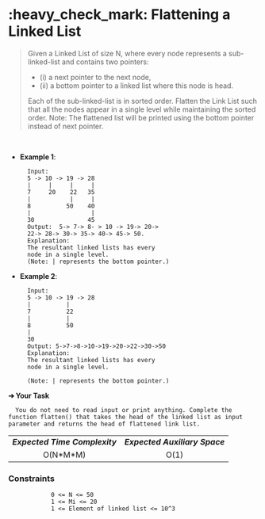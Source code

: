 <h1>:heavy_check_mark: Flattening a Linked List</h1>
<blockquote>Given a Linked List of size N, where every node represents a sub-linked-list and contains two pointers:

* (i) a next pointer to the next node,
* (ii) a bottom pointer to a linked list where this node is head.

Each of the sub-linked-list is in sorted order.
Flatten the Link List such that all the nodes appear in a single level while maintaining the sorted order. 
Note: The flattened list will be printed using the bottom pointer instead of next pointer.
</blockquote><br>

* **Example 1**:<br>

        Input:
        5 -> 10 -> 19 -> 28
        |     |     |     | 
        7     20    22   35
        |           |     | 
        8          50    40
        |                 | 
        30               45
        Output:  5-> 7-> 8- > 10 -> 19-> 20->
        22-> 28-> 30-> 35-> 40-> 45-> 50.
        Explanation:
        The resultant linked lists has every 
        node in a single level.
        (Note: | represents the bottom pointer.)
      
* **Example 2**:<br>

        Input:
        5 -> 10 -> 19 -> 28
        |          |                
        7          22   
        |          |                 
        8          50 
        |                           
        30              
        Output: 5->7->8->10->19->20->22->30->50
        Explanation:
        The resultant linked lists has every
        node in a single level.

        (Note: | represents the bottom pointer.)


**➔ Your Task**

      You do not need to read input or print anything. Complete the function flatten() that takes the head of the linked list as input parameter and returns the head of flattened link list.

<table align="center">
      <tr><td><em><b>Expected Time Complexity</td> <td><em><b>Expected Auxiliary Space</td></tr>
      <tr><td align="center">O(N*M*M)</td> <td align="center">O(1)</td></tr>
</table>

### **Constraints** 

                0 <= N <= 50
                1 <= Mi <= 20
                1 <= Element of linked list <= 10^3